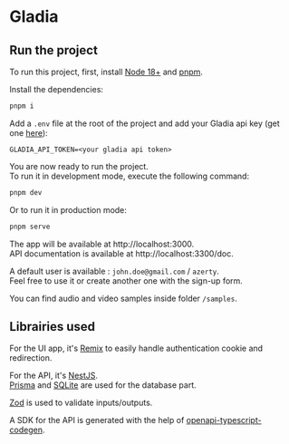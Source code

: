 # Gladia

## Run the project

To run this project, first, install [Node 18+](https://nodejs.org/) and [pnpm](https://pnpm.io/fr/installation).

Install the dependencies:

```sh
pnpm i
```

Add a `.env` file at the root of the project and add your Gladia api key (get one [here](https://app.gladia.io/account)):

```
GLADIA_API_TOKEN=<your gladia api token>
```

You are now ready to run the project.  
To run it in development mode, execute the following command:

```sh
pnpm dev
```

Or to run it in production mode:

```sh
pnpm serve
```

The app will be available at http://localhost:3000.  
API documentation is available at http://localhost:3300/doc.

A default user is available : `john.doe@gmail.com` / `azerty`.  
Feel free to use it or create another one with the sign-up form.

You can find audio and video samples inside folder `/samples`.

## Librairies used

For the UI app, it's [Remix](https://remix.run/) to easily handle authentication cookie and redirection.

For the API, it's [NestJS](https://nestjs.com/).  
[Prisma](https://www.prisma.io/) and [SQLite](https://sqlite.org/index.html) are used for the database part.

[Zod](https://zod.dev/) is used to validate inputs/outputs.

A SDK for the API is generated with the help of [openapi-typescript-codegen](https://github.com/ferdikoomen/openapi-typescript-codegen).
